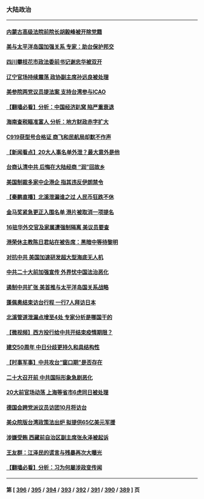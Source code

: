 ### 大陆政治
---
#### [内蒙古高级法院前院长胡毅峰被开除党籍](../../pages/ncid277/n13836147.md) 
#### [美与太平洋岛国加强关系 专家：助台保护邦交](../../pages/ncid277/n13836095.md) 
#### [四川攀枝花市政法委前书记谢忠华被双开](../../pages/ncid277/n13836111.md) 
#### [辽宁官场持续震荡 政协副主席孙远良被处理](../../pages/ncid277/n13836012.md) 
#### [美参院两党议员提法案 支持台湾参与ICAO](../../pages/ncid277/n13835959.md) 
#### [【翻墙必看】分析：中国经济趴窝 陷严重衰退](../../pages/ncid277/n13836011.md) 
#### [海南查税瞄准富人 分析：地方财政赤字扩大](../../pages/ncid277/n13835957.md) 
#### [C919获型号合格证 商飞和民航局却默不作声](../../pages/ncid277/n13835733.md) 
#### [【新闻看点】20大人事名单外泄？最大意外是他](../../pages/ncid277/n13835496.md) 
#### [台商认清中共 后悔在大陆经商 “润”回故乡](../../pages/ncid277/n13835758.md) 
#### [美国制裁多家中企港企 指其违反伊朗禁令](../../pages/ncid277/n13835673.md) 
#### [【秦鹏直播】北溪泄漏谁之过 人民币狂跌不休](../../pages/ncid277/n13835698.md) 
#### [金马奖紧急更正入围名单 港片被取消一项提名](../../pages/ncid277/n13835650.md) 
#### [16驻华外交官及家属遭强制隔离 美议员要查](../../pages/ncid277/n13835668.md) 
#### [港荣休主教陈日君站在被告席：黑暗中等待黎明](../../pages/ncid277/n13835640.md) 
#### [对抗中共 美国加速研发超大型海底无人机](../../pages/ncid277/n13835644.md) 
#### [中共二十大前加强宣传 外界忧中国法治恶化](../../pages/ncid277/n13835637.md) 
#### [遏制中共扩张 美首推与太平洋岛国关系战略](../../pages/ncid277/n13835479.md) 
#### [蓬佩奥结束访台行程 一行7人拜访日本](../../pages/ncid277/n13835377.md) 
#### [北溪管道泄漏点增至4处 专家分析是哪国干的](../../pages/ncid277/n13835543.md) 
#### [【微视频】西方投行给中共开结束疫情期限？](../../pages/ncid277/n13834827.md) 
#### [建交50周年 中日分歧更持久和具结构性](../../pages/ncid277/n13835405.md) 
#### [【时事军事】中共攻台“窗口期”是否存在](../../pages/ncid277/n13835095.md) 
#### [二十大召开前 中共国际形象急剧恶化](../../pages/ncid277/n13835240.md) 
#### [20大前官场动荡 上海等省市6虎同日被处理](../../pages/ncid277/n13835196.md) 
#### [德国会跨党派议员访团10月将访台](../../pages/ncid277/n13835245.md) 
#### [美众院版台湾政策法出炉 拟提供65亿美元军援](../../pages/ncid277/n13834951.md) 
#### [涉嫌受贿 西藏前自治区副主席张永泽被起诉](../../pages/ncid277/n13835187.md) 
#### [王友群：江泽民的谎言与残暴再次大曝光](../../pages/ncid277/n13834808.md) 
#### [【翻墙必看】分析：习为何屡涉政变传闻](../../pages/ncid277/n13835093.md) 

---
#### 第 [ [396](./396.md) / [395](./395.md) / [394](./394.md) / [393](./393.md) / [392](./392.md) / [391](./391.md) / [390](./390.md) / [389](./389.md) ] 页
